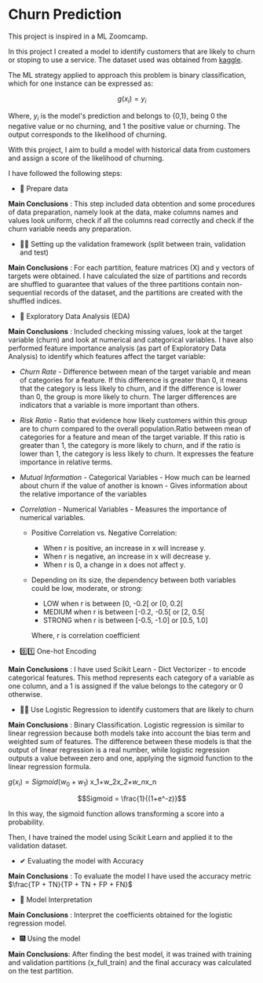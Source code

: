 # Churn Prediction

This project is inspired in a ML Zoomcamp.

In this project I created a model to identify customers that are likely to churn or stoping to use a service. The dataset used was obtained from [kaggle](https://www.kaggle.com/datasets/blastchar/telco-customer-churn).

The ML strategy applied to approach this problem is binary classification, which for one instance can be expressed as:

$$g(x_i)=y_i$$

Where, $y_i$ is the model's prediction and belongs to {0,1}, being 0 the negative value or no churning, and 1 the positive value or churning. The output corresponds to the likelihood of churning.

With this project, I aim to build a model with historical data from customers and assign a score of the likelihood of churning.

I have followed the following steps:

* 👀 Prepare data

**Main Conclusions** : This step included data obtention and some procedures of data preparation, namely look at the data, make columns names and values look uniform, check if all the columns read correctly and check if the churn variable needs any preparation.


* 🐱‍👤 Setting up the validation framework (split between train, validation and test)

**Main Conclusions** : For each partition, feature matrices (X) and y vectors of targets were obtained. I have calculated the size of partitions and records are shuffled to guarantee that values of the three partitions contain non-sequential records of the dataset, and the partitions are created with the shuffled indices.


* 🌲 Exploratory Data Analysis (EDA)

**Main Conclusions** : Included checking missing values, look at the target variable (churn) and look at numerical and categorical variables. I have also performed feature importance analysis (as part of Exploratory Data Analysis) to identify which features affect the target variable:

* *Churn Rate* - Difference between mean of the target variable and mean of categories for a feature. If this difference is greater than 0, it means that the category is less likely to churn, and if the difference is lower than 0, the group is more likely to churn. The larger differences are indicators that a variable is more important than others.

* *Risk Ratio* - Ratio that evidence how likely customers within this group are to churn compared to the overall population.Ratio between mean of categories for a feature and mean of the target variable. If this ratio is greater than 1, the category is more likely to churn, and if the ratio is lower than 1, the category is less likely to churn. It expresses the feature importance in relative terms.

* *Mutual Information* - Categorical Variables - How much can be learned about churn if the value of another is known - Gives information about the relative importance of the variables

* *Correlation* - Numerical Variables - Measures the importance of numerical variables.
    - Positive Correlation vs. Negative Correlation: 
        - When r is positive, an increase in x will increase y.
        - When r is negative, an increase in x will decrease y.
        - When r is 0, a change in x does not affect y.
    - Depending on its size, the dependency between both variables could be low, moderate, or strong:
        - LOW when r is between [0, -0.2[ or [0, 0.2[
        - MEDIUM when r is between [-0.2, -0.5[ or [2, 0.5[
        - STRONG when r is between [-0.5, -1.0] or [0.5, 1.0]

        Where, r is correlation coefficient


* 0️⃣1️⃣ One-hot Encoding

**Main Conclusions** : I have used Scikit Learn - Dict Vectorizer - to encode categorical features. This method represents each category of a variable as one column, and a 1 is assigned if the value belongs to the category or 0 otherwise.


* 👩‍💻 Use Logistic Regression to identify customers that are likely to churn

**Main Conclusions** : Binary Classification. Logistic regression is similar to linear regression because both models take into account the bias term and weighted sum of features. The difference between these models is that the output of linear regression is a real number, while logistic regression outputs a value between zero and one, applying the sigmoid function to the linear regression formula.

$g(x_i)=Sigmoid(w_0+w_1)$ x_1+w_2*x_2+w_n*x_n

$$Sigmoid = \frac{1}{(1+e^-z)}$$ 

In this way, the sigmoid function allows transforming a score into a probability.

Then, I have trained the model using Scikit Learn and applied it to the validation dataset.


* ✔ Evaluating the model with Accuracy

 **Main Conclusions** : To evaluate the model I have used the accuracy metric $\frac{TP + TN}{TP + TN + FP + FN}$


* 🔎 Model Interpretation

**Main Conclusions** : Interpret the coefficients obtained for the logistic regression model.


* 🎆 Using the model

**Main Conclusions**: After finding the best model, it was trained with training and validation partitions (x_full_train) and the final accuracy was calculated on the test partition.


